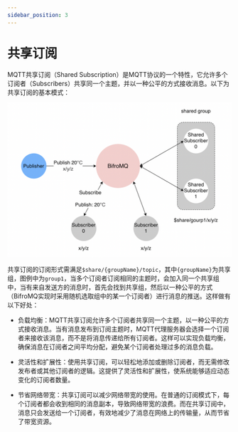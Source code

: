 ```yaml
---
sidebar_position: 3
---
```


# 共享订阅
MQTT共享订阅（Shared Subscription）是MQTT协议的一个特性，它允许多个订阅者（Subscribers）共享同一个主题，并以一种公平的方式接收消息。以下为共享订阅的基本模式：

![shared-subscription](./images/shared-subscription.png)

共享订阅的订阅形式需满足`$share/{groupName}/topic`，其中`{groupName}`为共享组，图例中为`group1`，当多个订阅者订阅相同的主题时，会加入同一个共享组中，当有来自发送方的消息时，首先会找到共享组，然后以一种公平的方式（BifroMQ实现时采用随机选取组中的某一个订阅者）进行消息的推送。这样做有以下好处：

* 负载均衡：MQTT共享订阅允许多个订阅者共享同一个主题，以一种公平的方式接收消息。当有消息发布到订阅主题时，MQTT代理服务器会选择一个订阅者来接收该消息，而不是将消息传递给所有订阅者。这样可以实现负载均衡，确保消息在订阅者之间平均分配，避免某个订阅者处理过多的消息负载。

* 灵活性和扩展性：使用共享订阅，可以轻松地添加或删除订阅者，而无需修改发布者或其他订阅者的逻辑。这提供了灵活性和扩展性，使系统能够适应动态变化的订阅者数量。

* 节省网络带宽：共享订阅可以减少网络带宽的使用。在普通的订阅模式下，每个订阅者都会收到相同的消息副本，导致网络带宽的浪费。而在共享订阅中，消息只会发送给一个订阅者，有效地减少了消息在网络上的传输量，从而节省了带宽资源。


